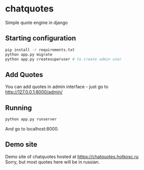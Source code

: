 # chatquotes
Simple quote engine in django

## Starting configuration
```sh
pip install -r requirements.txt
python app.py migrate
python app.py createsuperuser # to create admin user
```

## Add Quotes
You can add quotes in admin interface - just go to http://127.0.0.1:8000/admin/

## Running
```sh
python app.py runserver
```
And go to localhost:8000.

## Demo site
Demo site of chatquotes hosted at https://chatquotes.hotkosc.ru  
Sorry, but most quotes here will be in russian.
